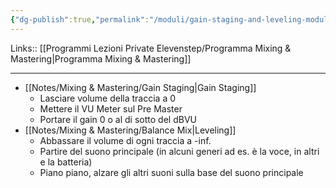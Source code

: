 ```yaml
---
{"dg-publish":true,"permalink":"/moduli/gain-staging-and-leveling-modulo/"}
---
```


Links:: [[Programmi Lezioni Private Elevenstep/Programma Mixing & Mastering\|Programma Mixing & Mastering]]

---

- [[Notes/Mixing & Mastering/Gain Staging\|Gain Staging]]
	- Lasciare volume della traccia a 0
	- Mettere il VU Meter sul Pre Master
	- Portare il gain 0 o al di sotto del dBVU
- [[Notes/Mixing & Mastering/Balance Mix\|Leveling]]
	- Abbassare il volume di ogni traccia a -inf.
	- Partire del suono principale (in alcuni generi ad es. è la voce, in altri e la batteria)
	- Piano piano, alzare gli altri suoni sulla base del suono principale
